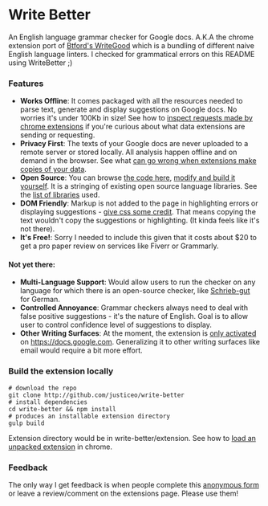 # Write Better

An English language grammar checker for Google docs. A.K.A the chrome extension port of [Btford's WriteGood](https://github.com/btford/write-good) which is a bundling of different naive English language linters. I checked for grammatical errors on this README using WriteBetter ;)

### Features
* **Works Offline**: It comes packaged with all the resources needed to parse text, generate and display suggestions on Google docs. No worries it's under 100Kb in size! See how to [inspect requests made by chrome extensions](https://www.howtogeek.com/302558/how-do-you-monitor-requests-made-by-a-google-chrome-extension/) if you're curious about what data extensions are sending or requesting.
* **Privacy First**: The texts of your Google docs are never uploaded to a remote server or stored locally. All analysis happen offline and on demand in the browser. See what [can go wrong when extensions make copies of your data](https://gizmodo.com/grammarly-bug-let-snoops-read-everything-you-wrote-onli-1822740378). 
* **Open Source**: You can browse [the code here](https://github.com/justiceo/write-better), [modify and build it yourself](#build-the-extension-locally). It is a stringing of existing open source language libraries. See the [list of libraries](https://github.com/btford/write-good#checks) used.
* **DOM Friendly**: Markup is not added to the page in highlighting errors or displaying suggestions - [give css some credit](https://developers.google.com/web/updates/2012/06/The-amazing-powers-of-CSS). That means copying the text wouldn't copy the suggestions or highlighting. (It kinda feels like it's not there).
* **It's Free!**: Sorry I needed to include this given that it costs about $20 to get a pro paper review on services like Fiverr or Grammarly.


#### Not yet there:
* **Multi-Language Support**: Would allow users to run the checker on any language for which there is an open-source checker, like [Schrieb-gut](https://github.com/TimKam/schreib-gut) for German. 
* **Controlled Annoyance**: Grammar checkers always need to deal with false positive suggestions - it's the nature of English. Goal is to allow user to control confidence level of suggestions to display.
* **Other Writing Surfaces**: At the moment, the extension is [only activated](https://github.com/justiceo/write-better/blob/master/assets/manifest.json#L20) on https://docs.google.com. Generalizing it to other writing surfaces like email would require a bit more effort.


### Build the extension locally
```
# download the repo
git clone http://github.com/justiceo/write-better  
# install dependencies 
cd write-better && npm install  
# produces an installable extension directory                    
gulp build                                          
```

Extension directory would be in write-better/extension. See how to [load an unpacked extension](https://developer.chrome.com/extensions/getstarted#manifest) in chrome.


### Feedback
The only way I get feedback is when people complete this [anonymous form](https://forms.gle/LXBcvMG9Vt4fFUen8) or leave a review/comment on the extensions page. Please use them!